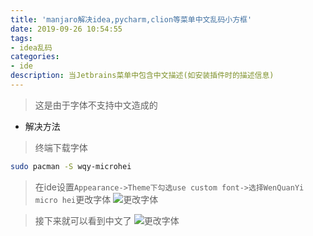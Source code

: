 ```yaml
---
title: 'manjaro解决idea,pycharm,clion等菜单中文乱码小方框'
date: 2019-09-26 10:54:55
tags:
- idea乱码
categories:
- ide
description: 当Jetbrains菜单中包含中文描述(如安装插件时的描述信息)
---
```


<!--more-->

> 这是由于字体不支持中文造成的
* 解决方法
> 终端下载字体
```bash
sudo pacman -S wqy-microhei
```
> 在ide设置`Appearance->Theme下勾选use custom font->选择WenQuanYi micro hei`更改字体
![更改字体](jet_1.png)

> 接下来就可以看到中文了
![更改字体](jet_2.png)



